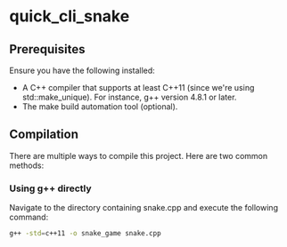 # quick_cli_snake

## Prerequisites
Ensure you have the following installed:

- A C++ compiler that supports at least C++11 (since we're using std::make_unique).
  For instance, g++ version 4.8.1 or later.
- The make build automation tool (optional).

## Compilation
There are multiple ways to compile this project. Here are two common methods:

### Using g++ directly

Navigate to the directory containing snake.cpp and execute the following command:

```bash
g++ -std=c++11 -o snake_game snake.cpp
